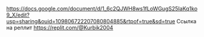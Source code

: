 https://docs.google.com/document/d/1_6c2QJWH8ws1fLoWGugS25IaKq1ko9_X/edit?usp=sharing&ouid=109806722207080804885&rtpof=true&sd=true
Ссылка на реплит https://replit.com/@Kurbik2004
